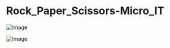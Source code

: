 # Rock_Paper_Scissors-Micro_IT

![Image](https://github.com/user-attachments/assets/220705dd-e927-407b-bc6f-773842c57d6d)

![Image](https://github.com/user-attachments/assets/5000c165-7001-4601-ae2d-c469514b8190)
